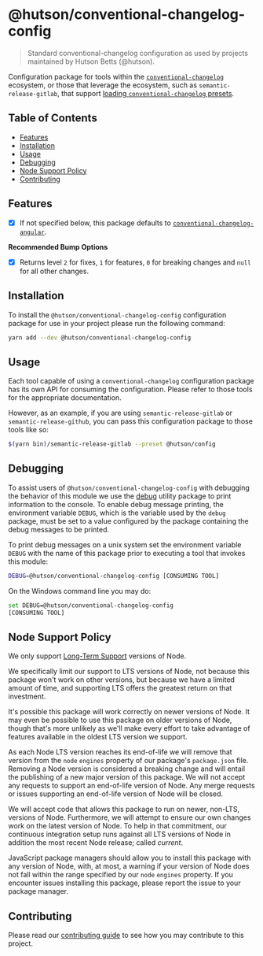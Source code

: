 # @hutson/conventional-changelog-config

> Standard conventional-changelog configuration as used by projects maintained by Hutson Betts (@hutson).

Configuration package for tools within the [`conventional-changelog`](https://www.npmjs.com/package/conventional-changelog) ecosystem, or those that leverage the ecosystem, such as `semantic-release-gitlab`, that support [loading `conventional-changelog` presets](https://www.npmjs.com/package/semantic-release-gitlab#preset).

## Table of Contents
<!-- START doctoc generated TOC please keep comment here to allow auto update -->
<!-- DON'T EDIT THIS SECTION, INSTEAD RE-RUN doctoc TO UPDATE -->


- [Features](#features)
- [Installation](#installation)
- [Usage](#usage)
- [Debugging](#debugging)
- [Node Support Policy](#node-support-policy)
- [Contributing](#contributing)

<!-- END doctoc generated TOC please keep comment here to allow auto update -->

## Features

* [x] If not specified below, this package defaults to [`conventional-changelog-angular`](https://www.npmjs.com/package/conventional-changelog-angular).

**Recommended Bump Options**

* [x] Returns level `2` for fixes, `1` for features, `0` for breaking changes and `null` for all other changes.

## Installation

To install the `@hutson/conventional-changelog-config` configuration package for use in your project please run the following command:

```bash
yarn add --dev @hutson/conventional-changelog-config
```

## Usage

Each tool capable of using a `conventional-changelog` configuration package has its own API for consuming the configuration. Please refer to those tools for the appropriate documentation.

However, as an example, if you are using `semantic-release-gitlab` or `semantic-release-github`, you can pass this configuration package to those tools like so:

```bash
$(yarn bin)/semantic-release-gitlab --preset @hutson/config
```

## Debugging

To assist users of `@hutson/conventional-changelog-config` with debugging the behavior of this module we use the [debug](https://www.npmjs.com/package/debug) utility package to print information to the console. To enable debug message printing, the environment variable `DEBUG`, which is the variable used by the `debug` package, must be set to a value configured by the package containing the debug messages to be printed.

To print debug messages on a unix system set the environment variable `DEBUG` with the name of this package prior to executing a tool that invokes this module:

```bash
DEBUG=@hutson/conventional-changelog-config [CONSUMING TOOL]
```

On the Windows command line you may do:

```bash
set DEBUG=@hutson/conventional-changelog-config
[CONSUMING TOOL]
```

## Node Support Policy

We only support [Long-Term Support](https://github.com/nodejs/LTS) versions of Node.

We specifically limit our support to LTS versions of Node, not because this package won't work on other versions, but because we have a limited amount of time, and supporting LTS offers the greatest return on that investment.

It's possible this package will work correctly on newer versions of Node. It may even be possible to use this package on older versions of Node, though that's more unlikely as we'll make every effort to take advantage of features available in the oldest LTS version we support.

As each Node LTS version reaches its end-of-life we will remove that version from the `node` `engines` property of our package's `package.json` file. Removing a Node version is considered a breaking change and will entail the publishing of a new major version of this package. We will not accept any requests to support an end-of-life version of Node. Any merge requests or issues supporting an end-of-life version of Node will be closed.

We will accept code that allows this package to run on newer, non-LTS, versions of Node. Furthermore, we will attempt to ensure our own changes work on the latest version of Node. To help in that commitment, our continuous integration setup runs against all LTS versions of Node in addition the most recent Node release; called _current_.

JavaScript package managers should allow you to install this package with any version of Node, with, at most, a warning if your version of Node does not fall within the range specified by our `node` `engines` property. If you encounter issues installing this package, please report the issue to your package manager.

## Contributing

Please read our [contributing guide](https://gitlab.com/hyper-expanse/open-source/configuration-packages/conventional-changelog-config/blob/master/CONTRIBUTING.md) to see how you may contribute to this project.
